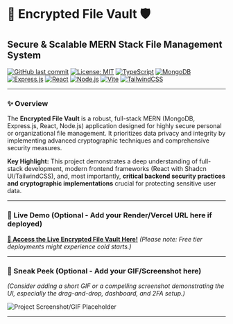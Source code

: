 # 🔐 Encrypted File Vault 🛡️

## Secure & Scalable MERN Stack File Management System

[![GitHub last commit](https://img.shields.io/github/last-commit/Git-brintsi20/1.CyberProj_Mern_Auth_Sys?color=blue&style=for-the-badge)](https://github.com/Git-brintsi20/1.CyberProj_Mern_Auth_Sys/commits/main)
[![License: MIT](https://img.shields.io/badge/License-MIT-yellow.svg?style=for-the-badge)](https://opensource.org/licenses/MIT)
[![TypeScript](https://img.shields.io/badge/TypeScript-3178C6?style=for-the-badge&logo=typescript&logoColor=white)](https://www.typescriptlang.org/)
[![MongoDB](https://img.shields.io/badge/MongoDB-47A248?style=for-the-badge&logo=mongodb&logoColor=white)](https://www.mongodb.com/)
[![Express.js](https://img.shields.io/badge/Express.js-000000?style=for-the-badge&logo=express&logoColor=white)](https://expressjs.com/)
[![React](https://img.shields.io/badge/React-61DAFB?style=for-the-badge&logo=react&logoColor=black)](https://react.dev/)
[![Node.js](https://img.shields.io/badge/Node.js-339933?style=for-the-badge&logo=node.js&logoColor=white)](https://nodejs.org/)
[![Vite](https://img.shields.io/badge/Vite-646CFF?style=for-the-badge&logo=vite&logoColor=white)](https://vitejs.dev/)
[![TailwindCSS](https://img.shields.io/badge/Tailwind_CSS-06B6D4?style=for-the-badge&logo=tailwindcss&logoColor=white)](https://tailwindcss.com/)

---

### ✨ Overview

The **Encrypted File Vault** is a robust, full-stack MERN (MongoDB, Express.js, React, Node.js) application designed for highly secure personal or organizational file management. It prioritizes data privacy and integrity by implementing advanced cryptographic techniques and comprehensive security measures.

**Key Highlight:** This project demonstrates a deep understanding of full-stack development, modern frontend frameworks (React with Shadcn UI/TailwindCSS), and, most importantly, **critical backend security practices and cryptographic implementations** crucial for protecting sensitive user data.

---

### 🚀 Live Demo (Optional - Add your Render/Vercel URL here if deployed)

**[🔗 Access the Live Encrypted File Vault Here!](YOUR_RENDER_FRONTEND_URL_HERE)**
*(Please note: Free tier deployments might experience cold starts.)*

---

### 🎥 Sneak Peek (Optional - Add your GIF/Screenshot here)

*(Consider adding a short GIF or a compelling screenshot demonstrating the UI, especially the drag-and-drop, dashboard, and 2FA setup.)*

![Project Screenshot/GIF Placeholder](assets/screenshot-placeholder.gif)

---

